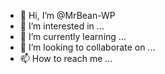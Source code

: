 - 👋 Hi, I’m @MrBean-WP
- 👀 I’m interested in ...
- 🌱 I’m currently learning ...
- 💞️ I’m looking to collaborate on ...
- 📫 How to reach me ...

<!---
MrBean-WP/MrBean-WP is a ✨ special ✨ repository because its `README.md` (this file) appears on your GitHub profile.
You can click the Preview link to take a look at your changes.
--->
